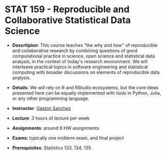 # STAT 159 - Reproducible and Collaborative Statistical Data Science

- __Descrtipion__: This course teaches "the why and how" of reproducible and collaborative research by combining questions of good computational practice in science, open science and statistical data analysis, in the context of today's research environment. We will interleave practical topics in software engineering and statistical computing with broader discussions on elements of reproducible data analysis.

- __Details__: We will rely on R and RStudio ecosystems, but the core ideas presented here can be equally implemented with tools in Python, Julia, or any other programming language.

- __Instructor__: [Gaston Sanchez](https://www.gastonsanchez.com)

- __Lecture__: 3 hours of lecture per week

- __Assignments__: around 6 HW assignments

- __Exams__: typically one midterm exam, and final project

- __Prerequisites__: Statistics 133, 134, 135

